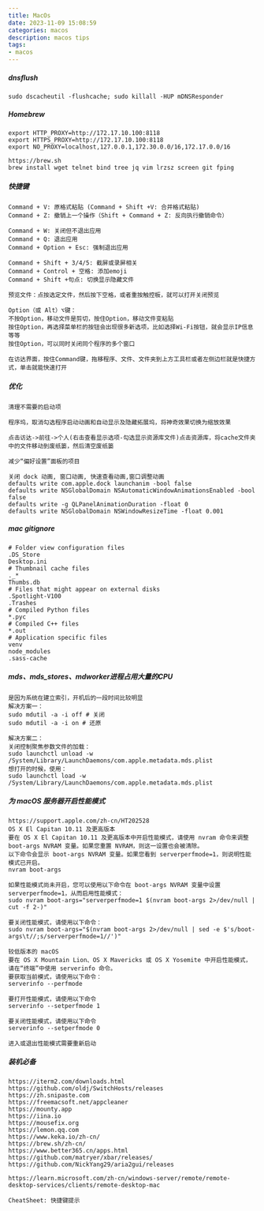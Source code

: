 ```yaml
---
title: MacOs
date: 2023-11-09 15:08:59
categories: macos
description: macos tips
tags:
- macos
---
```



##### dnsflush
    sudo dscacheutil -flushcache; sudo killall -HUP mDNSResponder

##### Homebrew
    export HTTP_PROXY=http://172.17.10.100:8118
    export HTTPS_PROXY=http://172.17.10.100:8118
    export NO_PROXY=localhost,127.0.0.1,172.30.0.0/16,172.17.0.0/16
    
    https://brew.sh
    brew install wget telnet bind tree jq vim lrzsz screen git fping

##### 快捷键
    Command + V: 原格式粘贴 (Command + Shift +V: 合并格式粘贴)
    Command + Z: 撤销上一个操作（Shift + Command + Z: 反向执行撤销命令）
    
    Command + W: 关闭但不退出应用
    Command + Q: 退出应用
    Command + Option + Esc: 强制退出应用
    
    Command + Shift + 3/4/5: 截屏或录屏相关
    Command + Control + 空格: 添加emoji
    Command + Shift +句点: 切换显示隐藏文件
    
    预览文件：点按选定文件，然后按下空格，或者重按触控板，就可以打开关闭预览

    Option（或 Alt）⌥键：
    不按Option，移动文件是剪切，按住Option，移动文件变粘贴
    按住Option，再选择菜单栏的按钮会出现很多新选项，比如选择Wi-Fi按钮，就会显示IP信息等等
    按住Option，可以同时关闭同个程序的多个窗口
    
    在访达界面，按住Command键，拖移程序、文件、文件夹到上方工具栏或者左侧边栏就是快捷方式，单击就能快速打开

##### 优化
    清理不需要的启动项
    
    程序坞，取消勾选程序启动动画和自动显示及隐藏拓展坞，将神奇效果切换为缩放效果
    
    点击访达->前往->个人(右击查看显示选项-勾选显示资源库文件)点击资源库，将cache文件夹中的文件移动到废纸篓，然后清空废纸篓
    
    减少“偏好设置”面板的项目

    关闭 dock 动画, 窗口动画, 快速查看动画,窗口调整动画
    defaults write com.apple.dock launchanim -bool false
    defaults write NSGlobalDomain NSAutomaticWindowAnimationsEnabled -bool false
    defaults write -g QLPanelAnimationDuration -float 0
    defaults write NSGlobalDomain NSWindowResizeTime -float 0.001

##### mac gitignore
    # Folder view configuration files
    .DS_Store
    Desktop.ini
    # Thumbnail cache files
    ._*
    Thumbs.db
    # Files that might appear on external disks
    .Spotlight-V100
    .Trashes
    # Compiled Python files
    *.pyc
    # Compiled C++ files
    *.out
    # Application specific files
    venv
    node_modules
    .sass-cache

##### mds、mds_stores、mdworker进程占用大量的CPU
    是因为系统在建立索引，开机后的一段时间比较明显
    解决方案一：
    sudo mdutil -a -i off # 关闭
    sudo mdutil -a -i on # 还原

    解决方案二：
    关闭控制聚焦参数文件的加载：
    sudo launchctl unload -w /System/Library/LaunchDaemons/com.apple.metadata.mds.plist
    想打开的时候，使用：
    sudo launchctl load -w /System/Library/LaunchDaemons/com.apple.metadata.mds.plist

##### 为 macOS 服务器开启性能模式
    https://support.apple.com/zh-cn/HT202528
    OS X El Capitan 10.11 及更高版本
    要在 OS X El Capitan 10.11 及更高版本中开启性能模式，请使用 nvram 命令来调整 boot-args NVRAM 变量。如果您重置 NVRAM，则这一设置也会被清除。
    以下命令会显示 boot-args NVRAM 变量。如果您看到 serverperfmode=1，则说明性能模式已开启。
    nvram boot-args

    如果性能模式尚未开启，您可以使用以下命令在 boot-args NVRAM 变量中设置 serverperfmode=1，从而启用性能模式：
    sudo nvram boot-args="serverperfmode=1 $(nvram boot-args 2>/dev/null | cut -f 2-)"

    要关闭性能模式，请使用以下命令：
    sudo nvram boot-args="$(nvram boot-args 2>/dev/null | sed -e $'s/boot-args\t//;s/serverperfmode=1//')"

    较低版本的 macOS
    要在 OS X Mountain Lion、OS X Mavericks 或 OS X Yosemite 中开启性能模式，请在“终端”中使用 serverinfo 命令。
    要获取当前模式，请使用以下命令：
    serverinfo --perfmode

    要打开性能模式，请使用以下命令
    serverinfo --setperfmode 1

    要关闭性能模式，请使用以下命令
    serverinfo --setperfmode 0

    进入或退出性能模式需要重新启动


##### 装机必备
    https://iterm2.com/downloads.html
    https://github.com/oldj/SwitchHosts/releases
    https://zh.snipaste.com
    https://freemacsoft.net/appcleaner
    https://mounty.app
    https://iina.io
    https://mousefix.org
    https://lemon.qq.com
    https://www.keka.io/zh-cn/
    https://brew.sh/zh-cn/
    https://www.better365.cn/apps.html
    https://github.com/matryer/xbar/releases/
    https://github.com/NickYang29/aria2gui/releases
    
    https://learn.microsoft.com/zh-cn/windows-server/remote/remote-desktop-services/clients/remote-desktop-mac
    
    CheatSheet: 快捷键提示
    
    


